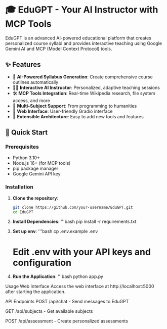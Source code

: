 # 🎓 EduGPT - Your AI Instructor with MCP Tools

EduGPT is an advanced AI-powered educational platform that creates personalized course syllabi and provides interactive teaching using Google Gemini AI and MCP (Model Context Protocol) tools.

## ✨ Features

- 🤖 **AI-Powered Syllabus Generation**: Create comprehensive course outlines automatically
- 👨‍🏫 **Interactive AI Instructor**: Personalized, adaptive teaching sessions
- 🛠️ **MCP Tools Integration**: Real-time Wikipedia research, file system access, and more
- 🎯 **Multi-Subject Support**: From programming to humanities
- 💬 **Web Interface**: User-friendly Gradio interface
- 🔧 **Extensible Architecture**: Easy to add new tools and features

## 🚀 Quick Start

### Prerequisites

- Python 3.10+
- Node.js 16+ (for MCP tools)
- pip package manager
- Google Gemini API key

### Installation

1. **Clone the repository**:
   ```bash
   git clone https://github.com/your-username/EduGPT.git
   cd EduGPT


2. **Install Dependencies**:
 '''bash
    pip install -r requirements.txt

3. **Set up env**:
   '''bash
   cp .env.example .env
   # Edit .env with your API keys and configuration

4. **Run the Application**:
    '''bash
      python app.py

Usage
Web Interface
Access the web interface at http://localhost:5000 after starting the application.

API Endpoints
POST /api/chat - Send messages to EduGPT

GET /api/subjects - Get available subjects

POST /api/assessment - Create personalized assessments
